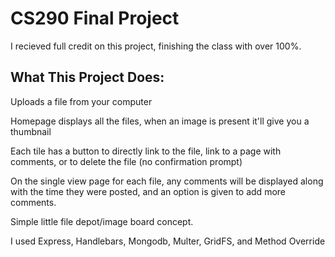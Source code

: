 # CS290 Final Project

I recieved full credit on this project, finishing the class with over 100%.

## What This Project Does:

Uploads a file from your computer

Homepage displays all the files, when an image is present it'll give you a thumbnail

Each tile has a button to directly link to the file, link to a page with comments, or to delete the file (no confirmation prompt)

On the single view page for each file, any comments will be displayed along with the time they were posted, and an option is given to add more comments.

Simple little file depot/image board concept.

I used Express, Handlebars, Mongodb, Multer, GridFS, and Method Override
